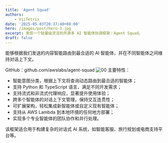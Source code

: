 ```yaml
---
title: 'Agent Squad'
authors:
    - ViiTetrix
date: '2025-05-03T20:37:40+08:00'
hero: /images/post/hero-3.jpg
excerpt: 发现一个轻量级灵活的开源多 AI 智能体协调框架：Agent Squad。
draft: false
---
```


能够根据我们发送的内容智能路由到最合适的 AI 智能体，并在不同智能体之间维持对话上下文。

GitHub：github.com/awslabs/agent-squad
![00](/images/00.webp)
主要特性：

- 智能意图分类，根据上下文将查询动态路由到最合适的智能体；
- 支持 Python 和 TypeScript 语言，满足不同开发需求；
- 支持流式和非流式代理响应，显著提升使用体验；
- 跨多个智能体的对话上下文管理，保持交互连贯性；
- 可扩展架构，轻松集成新智能体或自定义现有智能体；
- 支持从 AWS Lambda 到本地环境的任何地方部署；
- 实现多个专业智能体的团队协作和并行处理。

该框架适合用于构建复杂的对话式 AI 系统，如智能客服、旅行规划或电商支持平台等。